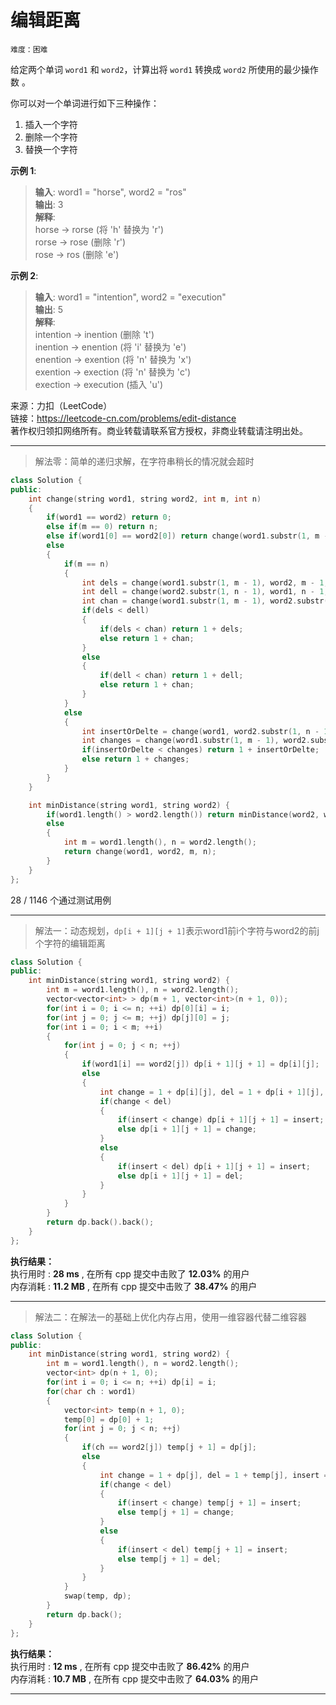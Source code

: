 # 编辑距离 #  
`难度：困难` 

给定两个单词 `word1` 和 `word2`，计算出将 `word1` 转换成 `word2` 所使用的最少操作数 。  

你可以对一个单词进行如下三种操作：

1. 插入一个字符  
2. 删除一个字符  
3. 替换一个字符  

**示例 1**:   
>**输入**: word1 = "horse", word2 = "ros"  
>**输出**: 3  
>**解释**:   
>horse -> rorse (将 'h' 替换为 'r')  
>rorse -> rose (删除 'r')  
>rose -> ros (删除 'e')  

**示例 2**:   
>**输入**: word1 = "intention", word2 = "execution"  
>**输出**: 5  
>**解释**:   
>intention -> inention (删除 't')  
>inention -> enention (将 'i' 替换为 'e')  
>enention -> exention (将 'n' 替换为 'x')  
>exention -> exection (将 'n' 替换为 'c')  
>exection -> execution (插入 'u')  

来源：力扣（LeetCode）  
链接：https://leetcode-cn.com/problems/edit-distance  
著作权归领扣网络所有。商业转载请联系官方授权，非商业转载请注明出处。  

---
>解法零：简单的递归求解，在字符串稍长的情况就会超时  

```C++
class Solution {
public:
    int change(string word1, string word2, int m, int n)
    {
        if(word1 == word2) return 0;
        else if(m == 0) return n;
        else if(word1[0] == word2[0]) return change(word1.substr(1, m - 1), word2.substr(1, n - 1), m - 1, n - 1);
        else
        {
            if(m == n)
            {
                int dels = change(word1.substr(1, m - 1), word2, m - 1, n);
                int dell = change(word2.substr(1, n - 1), word1, n - 1, m);
                int chan = change(word1.substr(1, m - 1), word2.substr(1, n - 1), m - 1, n - 1);
                if(dels < dell)
                {
                    if(dels < chan) return 1 + dels;
                    else return 1 + chan;
                }
                else
                {
                    if(dell < chan) return 1 + dell;
                    else return 1 + chan;
                }
            }
            else
            {
                int insertOrDelte = change(word1, word2.substr(1, n - 1), m, n - 1);
                int changes = change(word1.substr(1, m - 1), word2.substr(1, n - 1), m - 1, n - 1);
                if(insertOrDelte < changes) return 1 + insertOrDelte;
                else return 1 + changes;
            }
        }
    }

    int minDistance(string word1, string word2) {
        if(word1.length() > word2.length()) return minDistance(word2, word1);
        else
        {
            int m = word1.length(), n = word2.length();
            return change(word1, word2, m, n);
        }
    }
};
```  
28 / 1146 个通过测试用例  

---  
>解法一：动态规划，`dp[i + 1][j + 1]`表示word1前i个字符与word2的前j个字符的编辑距离  

```C++
class Solution {
public:
    int minDistance(string word1, string word2) {
        int m = word1.length(), n = word2.length();
        vector<vector<int> > dp(m + 1, vector<int>(n + 1, 0));
        for(int i = 0; i <= n; ++i) dp[0][i] = i;
        for(int j = 0; j <= m; ++j) dp[j][0] = j;
        for(int i = 0; i < m; ++i)
        {
            for(int j = 0; j < n; ++j)
            {
                if(word1[i] == word2[j]) dp[i + 1][j + 1] = dp[i][j];
                else
                {
                    int change = 1 + dp[i][j], del = 1 + dp[i + 1][j], insert = 1 + dp[i][j + 1];
                    if(change < del)
                    {
                        if(insert < change) dp[i + 1][j + 1] = insert;
                        else dp[i + 1][j + 1] = change;
                    }
                    else
                    {
                        if(insert < del) dp[i + 1][j + 1] = insert;
                        else dp[i + 1][j + 1] = del;
                    }
                }
            }
        }
        return dp.back().back();
    }
};
```  

**执行结果：**  
执行用时 : **28 ms** , 在所有 cpp 提交中击败了 **12.03%** 的用户  
内存消耗 : **11.2 MB** , 在所有 cpp 提交中击败了 **38.47%** 的用户  

---  
>解法二：在解法一的基础上优化内存占用，使用一维容器代替二维容器  

```C++
class Solution {
public:
    int minDistance(string word1, string word2) {
        int m = word1.length(), n = word2.length();
        vector<int> dp(n + 1, 0);
        for(int i = 0; i <= n; ++i) dp[i] = i;
        for(char ch : word1)
        {
            vector<int> temp(n + 1, 0);
            temp[0] = dp[0] + 1;
            for(int j = 0; j < n; ++j)
            {
                if(ch == word2[j]) temp[j + 1] = dp[j];
                else
                {
                    int change = 1 + dp[j], del = 1 + temp[j], insert = 1 + dp[j + 1];
                    if(change < del)
                    {
                        if(insert < change) temp[j + 1] = insert;
                        else temp[j + 1] = change;
                    }
                    else
                    {
                        if(insert < del) temp[j + 1] = insert;
                        else temp[j + 1] = del;
                    }
                }
            }
            swap(temp, dp);
        }
        return dp.back();
    }
};
```  

**执行结果：**  
执行用时 : **12 ms** , 在所有 cpp 提交中击败了 **86.42%** 的用户  
内存消耗 : **10.7 MB** , 在所有 cpp 提交中击败了 **64.03%** 的用户  

---  